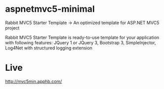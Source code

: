 # aspnetmvc5-minimal
Rabbit MVC5 Starter Template -> An optimized template for ASP.NET MVC5 project

Rabbit MVC5 Starter Template is ready-to-use template for your application with following features: JQuery 1 or JQuery 3, Bootstrap 3, SimpleInjector, Log4Net with structured logging extension

# Live
http://mvc5min.apphb.com/
